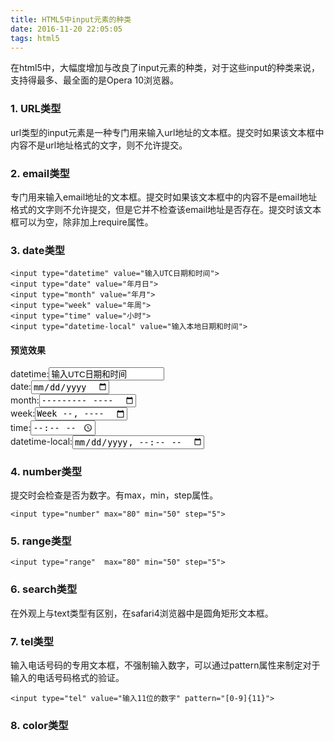```yaml
---
title: HTML5中input元素的种类
date: 2016-11-20 22:05:05
tags: html5 
---
```

在html5中，大幅度增加与改良了input元素的种类，对于这些input的种类来说，支持得最多、最全面的是Opera 10浏览器。

### 1. URL类型 ###

url类型的input元素是一种专门用来输入url地址的文本框。提交时如果该文本框中内容不是url地址格式的文字，则不允许提交。

### 2. email类型 ###

专门用来输入email地址的文本框。提交时如果该文本框中的内容不是email地址格式的文字则不允许提交，但是它并不检查该email地址是否存在。提交时该文本框可以为空，除非加上require属性。


<!--more-->

### 3. date类型 ###

	<input type="datetime" value="输入UTC日期和时间">
	<input type="date" value="年月日">
	<input type="month" value="年月">
	<input type="week" value="年周">
	<input type="time" value="小时">
	<input type="datetime-local" value="输入本地日期和时间">

#### 预览效果 ####

datetime:<input type="datetime" value="输入UTC日期和时间"><br>
date:<input type="date" value="年月日"><br>
month:<input type="month" value="年月"><br>
week:<input type="week" value="年周"><br>
time:<input type="time" value="小时"><br>
datetime-local:<input type="datetime-local" value="输入本地日期和时间">

### 4. number类型 ###

提交时会检查是否为数字。有max，min，step属性。

	<input type="number" max="80" min="50" step="5">

### 5. range类型 ###

	<input type="range"  max="80" min="50" step="5">

### 6. search类型 ###

在外观上与text类型有区别，在safari4浏览器中是圆角矩形文本框。

### 7. tel类型 ###

输入电话号码的专用文本框，不强制输入数字，可以通过pattern属性来制定对于输入的电话号码格式的验证。

	<input type="tel" value="输入11位的数字" pattern="[0-9]{11}">

### 8. color类型 ###


